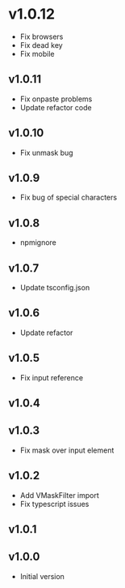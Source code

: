 # v1.0.12

- Fix browsers
- Fix dead key
- Fix mobile

## v1.0.11

- Fix onpaste problems
- Update refactor code

## v1.0.10

- Fix unmask bug

## v1.0.9

- Fix bug of special characters

## v1.0.8

- npmignore

## v1.0.7

- Update tsconfig.json

## v1.0.6

- Update refactor

## v1.0.5

- Fix input reference

## v1.0.4

## v1.0.3

- Fix mask over input element

## v1.0.2

- Add VMaskFilter import
- Fix typescript issues

## v1.0.1

## v1.0.0

- Initial version
